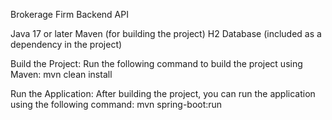 Brokerage Firm Backend API


Java 17 or later
Maven (for building the project)
H2 Database (included as a dependency in the project)

Build the Project: Run the following command to build the project using Maven:
mvn clean install

Run the Application: After building the project, you can run the application using the following command:
mvn spring-boot:run
